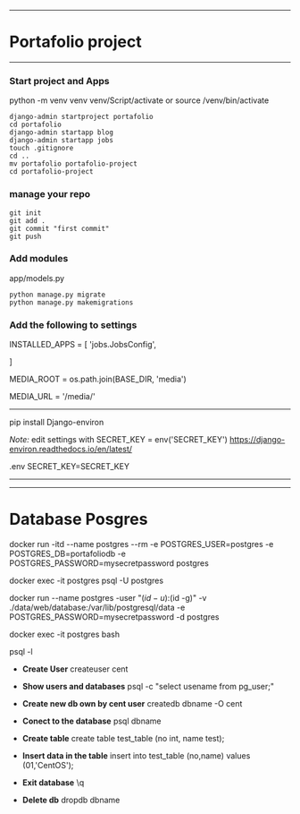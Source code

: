 ***
# __Portafolio project__

***
### __Start project and Apps__

python -m venv venv
venv/Script/activate
or 
source /venv/bin/activate

```
django-admin startproject portafolio
cd portafolio
django-admin startapp blog
django-admin startapp jobs
touch .gitignore
cd ..
mv portafolio portafolio-project
cd portafolio-project
```
### __manage your repo__
```
git init
git add .
git commit "first commit"
git push
```
### __Add modules__
app/models.py

 ```
python manage.py migrate
python manage.py makemigrations
```
### __Add the following to settings__

INSTALLED_APPS = [
  'jobs.JobsConfig',
     
]

MEDIA_ROOT = os.path.join(BASE_DIR, 'media')

MEDIA_URL  = '/media/'

***
pip install Django-environ

_Note:_
edit settings with SECRET_KEY = env('SECRET_KEY')
https://django-environ.readthedocs.io/en/latest/

.env
SECRET_KEY=SECRET_KEY
***

***
# __Database Posgres__
docker run -itd --name postgres --rm -e POSTGRES_USER=postgres -e POSTGRES_DB=portafoliodb -e POSTGRES_PASSWORD=mysecretpassword postgres  

docker exec -it postgres psql -U postgres  

docker run --name postgres -user "$(id -u):$(id -g)" -v ./data/web/database:/var/lib/postgresql/data -e POSTGRES_PASSWORD=mysecretpassword -d postgres  

docker exec -it postgres bash  

psql -l  

* __Create User__
  createuser cent

* __Show users and databases__
  psql -c "select usename from pg_user;"

* __Create new db own by cent user__
  createdb dbname -O cent

* __Conect to the database__
  psql dbname

* __Create table__
create table test_table (no int, name test);

* __Insert data in the table__
insert into test_table (no,name) values (01,'CentOS');

* __Exit database__
  \q

* __Delete db__
  dropdb dbname